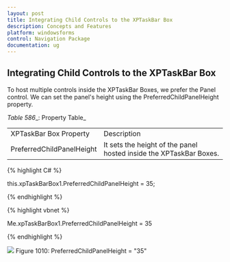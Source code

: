 ```yaml
---
layout: post
title: Integrating Child Controls to the XPTaskBar Box
description: Concepts and Features
platform: windowsforms
control: Navigation Package
documentation: ug
---
```

## Integrating Child Controls to the XPTaskBar Box 

To host multiple controls inside the XPTaskBar Boxes, we prefer the Panel control. We can set the panel's height using the PreferredChildPanelHeight property.

_Table_ _586__: Property Table_

<table>
<tr>
<td>
XPTaskBar Box Property</td><td>
Description</td></tr>
<tr>
<td>
PreferredChildPanelHeight</td><td>
It sets the height of the panel hosted inside the XPTaskBar Boxes.  </td></tr>
</table>


{% highlight C# %}  

this.xpTaskBarBox1.PreferredChildPanelHeight = 35;

{% endhighlight %}



{% highlight vbnet %} 

Me.xpTaskBarBox1.PreferredChildPanelHeight = 35

{% endhighlight %}



![](Overview_images/Overview_img109.jpeg) 
Figure 1010: PreferredChildPanelHeight = "35"
